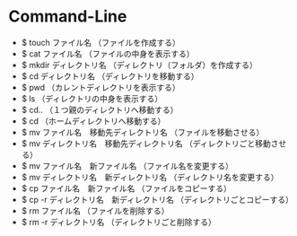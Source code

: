 # Command-Line

- $ touch ファイル名 （ファイルを作成する）
- $ cat ファイル名 （ファイルの中身を表示する）
- $ mkdir ディレクトリ名 （ディレクトリ（フォルダ）を作成する）
- $ cd ディレクトリ名 （ディレクトリを移動する）
- $ pwd （カレントディレクトリを表示する）
- $ ls （ディレクトリの中身を表示する）
- $ cd.. （１つ親のディレクトリへ移動する）
- $ cd （ホームディレクトリへ移動する）
- $ mv ファイル名　移動先ディレクトリ名 （ファイルを移動させる）
- $ mv ディレクトリ名　移動先ディレクトリ名 （ディレクトリごと移動させる）
- $ mv ファイル名　新ファイル名 （ファイル名を変更する）
- $ mv ディレクトリ名　新ディレクトリ名 （ディレクトリ名を変更する）
- $ cp ファイル名　新ファイル名 （ファイルをコピーする）
- $ cp -r ディレクトリ名　新ディレクトリ名 （ディレクトリごとコピーする）
- $ rm ファイル名 （ファイルを削除する）
- $ rm -r ディレクトリ名 （ディレクトリごと削除する）
